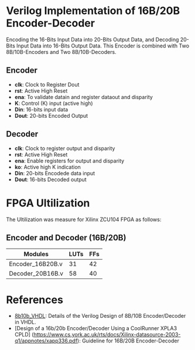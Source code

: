 # Verilog Implementation of 16B/20B Encoder-Decoder
Encoding the 16-Bits Input Data into 20-Bits Output Data, and Decoding 20-Bits Input Data into 16-Bits Output Data. This Encoder is combined with Two 8B/10B-Encoders and Two 8B/10B-Decoders. 
## Encoder
- **clk**: Clock to Register Dout
- **rst**: Active High Reset
- **ena**: To validate datain and register dataout and disparity
- **K**: Control (K) input (active high)
- **Din**: 16-bits input data
- **Dout**: 20-bits Encoded Output
## Decoder
- **clk**: Clock to register output and disparity
- **rst**: Active High Reset
- **ena**: Enable registers for output and disparity
- **ko**: Active high K indication
- **Din**: 20-bits Encodede data input
- **Dout**: 16-bits Decoded output
# FPGA Ultilization
The Ultilization was measure for Xilinx ZCU104 FPGA as follows: 
## Encoder and Decoder (16B/20B)
|    Modules       | LUTs |    FFs   |
|------------------|------|----------|
| Encoder_16B20B.v | 31   |     42   |
| Decoder_20B16B.v | 58   |     40   |
# References
- [8b10b_VHDL](https://github.com/fransschreuder/8b10b_VHDL): Details of the Verilog Design of 8B/10B Encoder/Decoder in VHDL.
- [Design of a 16b/20b Encoder/Decoder Using a CoolRunner XPLA3 CPLD] (https://www.cs.york.ac.uk/rts/docs/Xilinx-datasource-2003-q1/appnotes/xapp336.pdf): Guideline for 16B/20B Encoder-Decoder
